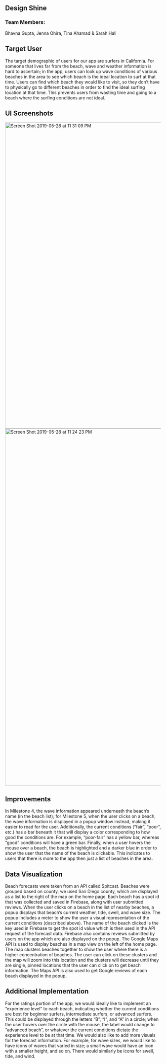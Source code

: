 ## Design Shine

### Team Members:

Bhavna Gupta, Jenna Ohira, Tina Ahamad & Sarah Hall

## Target User
The target demographic of users for our app are surfers in California.  For someone that lives far from the beach, wave and weather information is hard to ascertain; in the app, users can look up wave conditions of various beaches in the area to see which beach is the ideal location to surf at that time. Users can find which beach they would like to visit, so they don’t have to physically go to different beaches in order to find the ideal surfing location at that time. This prevents users from wasting time and going to a beach where the surfing conditions are not ideal.

## UI Screenshots
<img width="986" alt="Screen Shot 2019-05-28 at 11 31 09 PM" src="https://user-images.githubusercontent.com/20780820/58536155-9111e700-81a4-11e9-92e3-49eb43745c3e.png">

<img width="1151" alt="Screen Shot 2019-05-28 at 11 24 23 PM" src="https://user-images.githubusercontent.com/20780820/58536154-9111e700-81a4-11e9-8c68-697faa816fb4.png">

## Improvements
In Milestone 4, the wave information appeared underneath the beach’s name (in the beach list); for Milestone 5, when the user clicks on a beach, the wave information is displayed in a popup window instead, making it easier to read for the user. Additionally, the current conditions (“fair”, “poor”, etc.) has a bar beneath it that will display a color corresponding to how good the conditions are. For example, “poor-fair” has a yellow bar, whereas “good” conditions will have a green bar. Finally, when a user hovers the mouse over a beach, the beach is highlighted and a darker blue in order to show the user that the name of the beach is clickable. This indicates to users that there is more to the app then just a list of beaches in the area. 

## Data Visualization
Beach forecasts were taken from an API called Spitcast. Beaches were grouped based on county, we used San Diego county, which are displayed as a list to the right of the map on the home page. Each beach has a spot id that was collected and saved in Firebase, along with user submitted reviews. When the user clicks on a beach in the list of nearby beaches, a popup displays that beach’s current weather, tide, swell, and wave size. The popup includes a meter to show the user a visual representation of the current conditions (described above). The name of the beach clicked is the key used in Firebase to get the spot id value which is then used in the API  request of the forecast data. Firebase also contains reviews submitted by users on the app which are also displayed on the popup. The Google Maps API is used to display beaches  in a map view on the left of the home page. The map clusters beaches together to show the user where there is a higher concentration of beaches. The user can click on these clusters and the map will zoom into this location and the clusters will decrease until they are single, pinned locations that the user can click on to get beach information. The Maps API is also used to get Google reviews of each beach displayed in the popup.

## Additional Implementation
For the ratings portion of the app, we would ideally like to implement an “experience level” to each beach, indicating whether the current conditions are best for beginner surfers, intermediate surfers, or advanced surfers. This could be displayed through the letters “B”, “I”, and “A” in a circle; when the user hovers over the circle with the mouse, the label would change to “advanced beach”, or whatever the current conditions dictate the experience level to be at that time. We would also like to add more visuals for the forecast information. For example, for wave sizes, we would like to have icons of waves that varied in size; a small wave would have an icon with a smaller height, and so on. There would similarly be icons for swell, tide, and wind.
